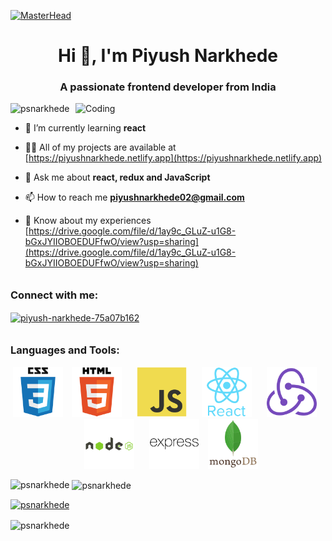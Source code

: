 [![MasterHead](https://content-webapi.tuni.fi/image-style/metatag_image/proxy/public/2020-12/JOP_Smart_fullstack_1440_koulutuskortti.png?itok=OKJ7EWZW)](https://psnarkhede.io)

<h1 align="center">Hi 👋, I'm Piyush Narkhede</h1>
<h3 align="center">A passionate frontend developer from India</h3>
<img align="right" alt="Coding" width="400" src="https://cdn.dribbble.com/users/1162077/screenshots/3848914/programmer.gif" />

<p align="left"> <img src="https://komarev.com/ghpvc/?username=psnarkhede&label=Profile%20views&color=0e75b6&style=flat" alt="psnarkhede" /> </p>

- 🌱 I’m currently learning **react**

- 👨‍💻 All of my projects are available at [https://piyushnarkhede.netlify.app](https://piyushnarkhede.netlify.app)

- 💬 Ask me about **react, redux and JavaScript**

- 📫 How to reach me **piyushnarkhede02@gmail.com**

- 📄 Know about my experiences [https://drive.google.com/file/d/1ay9c_GLuZ-u1G8-bGxJYIIOBOEDUFfwO/view?usp=sharing](https://drive.google.com/file/d/1ay9c_GLuZ-u1G8-bGxJYIIOBOEDUFfwO/view?usp=sharing)


<h3 align="left" style="padding-top: 10px">Connect with me:</h3>
<p align="left">
<a href="https://linkedin.com/in/piyush-narkhede-75a07b162" target="blank"><img align="center" src="https://raw.githubusercontent.com/rahuldkjain/github-profile-readme-generator/master/src/images/icons/Social/linked-in-alt.svg" alt="piyush-narkhede-75a07b162" height="30" width="40" /></a>
</p>

<h3 align="left" style="padding-top: 10px">Languages and Tools:</h3>

<p align="center">  <img src="https://raw.githubusercontent.com/devicons/devicon/master/icons/css3/css3-original-wordmark.svg" alt="css3" width="80" height="80"/>  <img hspace="10" src="https://raw.githubusercontent.com/devicons/devicon/master/icons/html5/html5-original-wordmark.svg" alt="html5" width="80" height="80"/>  <img hspace="10" src="https://raw.githubusercontent.com/devicons/devicon/master/icons/javascript/javascript-original.svg" alt="javascript" width="80" height="80"/>  <img hspace="10" src="https://raw.githubusercontent.com/devicons/devicon/master/icons/react/react-original-wordmark.svg" alt="react" width="80" height="80"/>  <img hspace="10" src="https://raw.githubusercontent.com/devicons/devicon/master/icons/redux/redux-original.svg" alt="redux" width="80" height="80"/>  <img hspace="10" src="https://raw.githubusercontent.com/devicons/devicon/master/icons/nodejs/nodejs-original-wordmark.svg" alt="nodejs" width="80" height="80"/>  <img hspace="10" src="https://raw.githubusercontent.com/devicons/devicon/master/icons/express/express-original-wordmark.svg" alt="express" width="80" height="80"/>  <img src="https://raw.githubusercontent.com/devicons/devicon/master/icons/mongodb/mongodb-original-wordmark.svg" alt="mongodb" width="80" height="80"/></p>

<p><img align="left" src="https://github-readme-stats.vercel.app/api/top-langs?username=psnarkhede&show_icons=true&locale=en&layout=compact" alt="psnarkhede" /></p>

<p>&nbsp;<img align="center" src="https://github-readme-stats.vercel.app/api?username=psnarkhede&show_icons=true&locale=en" alt="psnarkhede" /></p>


<p align="left"> <a href="https://github.com/ryo-ma/github-profile-trophy"><img src="https://github-profile-trophy.vercel.app/?username=psnarkhede" alt="psnarkhede" /></a> </p>

<p><img align="center" src="https://github-readme-streak-stats.herokuapp.com/?user=psnarkhede&" alt="psnarkhede" /></p>

